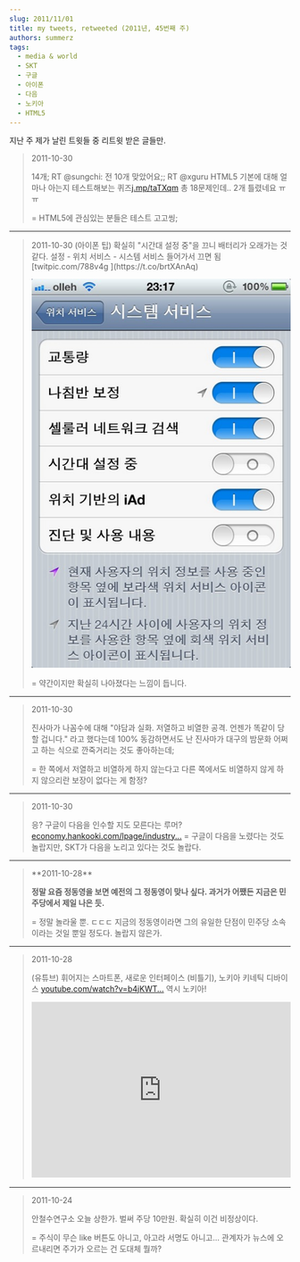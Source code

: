 ```yaml
---
slug: 2011/11/01
title: my tweets, retweeted (2011년, 45번째 주)
authors: summerz
tags:
  - media & world
  - SKT
  - 구글
  - 아이폰
  - 다음
  - 노키아
  - HTML5
---
```


지난 주 제가 날린 트윗들 중 리트윗 받은 글들만.

<!-- truncate -->

<blockquote>
2011-10-30

14개; RT @sungchi: 전 10개 맞았어요;; RT @xguru HTML5 기본에 대해 얼마나 아는지 테스트해보는 퀴즈[j.mp/taTXqm](https://t.co/pLArJfN2) 총 18문제인데.. 2개 틀렸네요 ㅠㅠ

 = HTML5에 관심있는 분들은 테스트 고고씽;
</blockquote>

* * *

<blockquote>
2011-10-30
(아이폰 팁) 확실히 "시간대 설정 중"을 끄니 배터리가 오래가는 것 같다. 설정 - 위치 서비스 - 시스템 서비스 들어가서 끄면 됨[twitpic.com/788v4g ](https://t.co/brtXAnAq)

![](_blog_upload.jpg)

 = 약간이지만 확실히 나아졌다는 느낌이 듭니다.
</blockquote>

* * *

<blockquote>
2011-10-30

진사마가 나꼼수에 대해 "야담과 실화. 저열하고 비열한 공격. 언젠가 똑같이 당할 겁니다." 라고 했다는데 100% 동감하면서도 난 진사마가 대구의 밤문화 어쩌고 하는 식으로 깐죽거리는 것도 좋아하는데;

= 한 쪽에서 저열하고 비열하게 하지 않는다고 다른 쪽에서도 비열하지 않게 하지 않으리란 보장이 없다는 게 함정?
</blockquote>

* * *

<blockquote>
2011-10-30

응? 구글이 다음을 인수할 지도 모른다는 루머? [economy.hankooki.com/lpage/industry...](https://t.co/x1zlpAFS)
= 구글이 다음을 노렸다는 것도 놀랍지만, SKT가 다음을 노리고 있다는 것도 놀랍다.
</blockquote>

* * *

<blockquote>
**2011-10-28**

**정말 요즘 정동영을 보면 예전의 그 정동영이 맞나 싶다. 과거가 어쨌든 지금은 민주당에서 제일 나은 듯.**

 = 정말 놀라울 뿐. ㄷㄷㄷ 지금의 정동영이라면 그의 유일한 단점이 민주당 소속이라는 것일 뿐일 정도다. 놀랍지 않은가.
</blockquote>

* * *

<blockquote>
2011-10-28

(유튜브) 휘어지는 스마트폰, 새로운 인터페이스 (비틀기), 노키아 키네틱 디바이스 [youtube.com/watch?v=b4jKWT...](https://t.co/QT2WFFx7) 역시 노키아!

<iframe width="100%" height="315" src="https://www.youtube.com/embed/sSUJepHJ_ZQ?si=aidO-RP-bZFRu43w" title="YouTube video player" frameborder="0" allow="accelerometer; autoplay; clipboard-write; encrypted-media; gyroscope; picture-in-picture; web-share" referrerpolicy="strict-origin-when-cross-origin" allowfullscreen></iframe>
</blockquote>

* * *

<blockquote>
2011-10-24

안철수연구소 오늘 상한가. 벌써 주당 10만원. 확실히 이건 비정상이다.

 = 주식이 무슨 like 버튼도 아니고, 아고라 서명도 아니고... 관계자가 뉴스에 오르내리면 주가가 오르는 건 도대체 뭘까?
</blockquote>